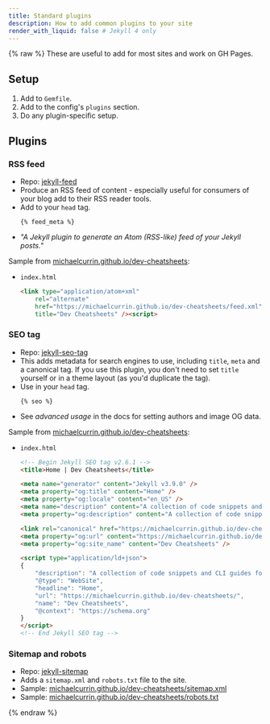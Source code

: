 ```yaml
---
title: Standard plugins
description: How to add common plugins to your site
render_with_liquid: false # Jekyll 4 only
---
```


{% raw %}
These are useful to add for most sites and work on GH Pages.

## Setup

1. Add to `Gemfile`.
2. Add to the config's `plugins` section.
3. Do any plugin-specific setup.


## Plugins

### RSS feed

- Repo: [jekyll-feed](https://github.com/jekyll/jekyll-feed)
- Produce an RSS feed of content - especially useful for consumers of your blog add to their RSS reader tools.
- Add to your `head` tag.
	```liquid
	{% feed_meta %}
	```
- _"A Jekyll plugin to generate an Atom (RSS-like) feed of your Jekyll posts."_

Sample from [michaelcurrin.github.io/dev-cheatsheets](https://michaelcurrin.github.io/dev-cheatsheets/):

- `index.html`
	```html
	<link type="application/atom+xml" 
		rel="alternate" 
        href="https://michaelcurrin.github.io/dev-cheatsheets/feed.xml" 
		title="Dev Cheatsheets" /><script>
	```

### SEO tag

- Repo: [jekyll-seo-tag](https://github.com/jekyll/jekyll-seo-tag)
- This adds metadata for search engines to use, including `title`, `meta` and a canonical tag. If you use this plugin, you don't need to set `title` yourself or in a theme layout (as you'd duplicate the tag).
- Use in your `head` tag.
	```liquid
	{% seo %}
	```
- See _advanced usage_ in the docs for setting authors and image OG data.

Sample from [michaelcurrin.github.io/dev-cheatsheets](https://michaelcurrin.github.io/dev-cheatsheets/):

- `index.html`
	```html
	<!-- Begin Jekyll SEO tag v2.6.1 -->
	<title>Home | Dev Cheatsheets</title>

	<meta name="generator" content="Jekyll v3.9.0" />
	<meta property="og:title" content="Home" />
	<meta property="og:locale" content="en_US" />
	<meta name="description" content="A collection of code snippets and CLI guides for quick and easy reference while coding" />
	<meta property="og:description" content="A collection of code snippets and CLI guides for quick and easy reference while coding" />
	
	<link rel="canonical" href="https://michaelcurrin.github.io/dev-cheatsheets/" />
	<meta property="og:url" content="https://michaelcurrin.github.io/dev-cheatsheets/" />
	<meta property="og:site_name" content="Dev Cheatsheets" />
	
	<script type="application/ld+json">
	{
		"description": "A collection of code snippets and CLI guides for quick and easy reference while coding",
		"@type": "WebSite",
		"headline": "Home",
		"url": "https://michaelcurrin.github.io/dev-cheatsheets/",
		"name": "Dev Cheatsheets",
		"@context": "https://schema.org"
	}
    </script>
	<!-- End Jekyll SEO tag -->
	```

### Sitemap and robots

- Repo: [jekyll-sitemap](https://github.com/jekyll/jekyll-sitemap)
- Adds a `sitemap.xml` and `robots.txt` file to the site.
- Sample: [michaelcurrin.github.io/dev-cheatsheets/sitemap.xml](https://michaelcurrin.github.io/dev-cheatsheets/sitemap.xml)
- Sample: [michaelcurrin.github.io/dev-cheatsheets/robots.txt](https://michaelcurrin.github.io/dev-cheatsheets/robots.txt)

{% endraw %}
